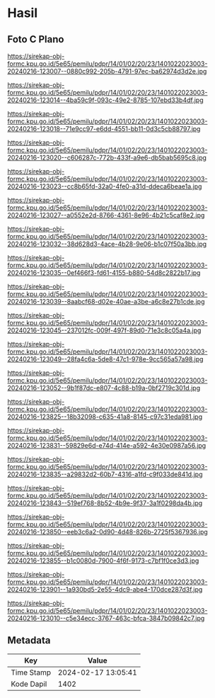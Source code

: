 # Hasil

## Foto C Plano

https://sirekap-obj-formc.kpu.go.id/5e65/pemilu/pdpr/14/01/02/20/23/1401022023003-20240216-123007--0880c992-205b-4791-97ec-ba62974d3d2e.jpg

https://sirekap-obj-formc.kpu.go.id/5e65/pemilu/pdpr/14/01/02/20/23/1401022023003-20240216-123014--4ba59c9f-093c-49e2-8785-107ebd33b4df.jpg

https://sirekap-obj-formc.kpu.go.id/5e65/pemilu/pdpr/14/01/02/20/23/1401022023003-20240216-123018--71e9cc97-e6dd-4551-bb11-0d3c5cb88797.jpg

https://sirekap-obj-formc.kpu.go.id/5e65/pemilu/pdpr/14/01/02/20/23/1401022023003-20240216-123020--c606287c-772b-433f-a9e6-db5bab5695c8.jpg

https://sirekap-obj-formc.kpu.go.id/5e65/pemilu/pdpr/14/01/02/20/23/1401022023003-20240216-123023--cc8b65fd-32a0-4fe0-a31d-ddeca6beae1a.jpg

https://sirekap-obj-formc.kpu.go.id/5e65/pemilu/pdpr/14/01/02/20/23/1401022023003-20240216-123027--a0552e2d-8766-4361-8e96-4b21c5caf8e2.jpg

https://sirekap-obj-formc.kpu.go.id/5e65/pemilu/pdpr/14/01/02/20/23/1401022023003-20240216-123032--38d628d3-4ace-4b28-9e06-b1c07f50a3bb.jpg

https://sirekap-obj-formc.kpu.go.id/5e65/pemilu/pdpr/14/01/02/20/23/1401022023003-20240216-123035--0ef466f3-fd61-4155-b880-54d8c2822b17.jpg

https://sirekap-obj-formc.kpu.go.id/5e65/pemilu/pdpr/14/01/02/20/23/1401022023003-20240216-123039--8aabcf68-d02e-40ae-a3be-a6c8e27b1cde.jpg

https://sirekap-obj-formc.kpu.go.id/5e65/pemilu/pdpr/14/01/02/20/23/1401022023003-20240216-123045--237012fc-009f-497f-89d0-71e3c8c05a4a.jpg

https://sirekap-obj-formc.kpu.go.id/5e65/pemilu/pdpr/14/01/02/20/23/1401022023003-20240216-123049--28fa4c6a-5de8-47c1-978e-9cc565a57a98.jpg

https://sirekap-obj-formc.kpu.go.id/5e65/pemilu/pdpr/14/01/02/20/23/1401022023003-20240216-123052--9b1f87dc-e807-4c88-b19a-0bf2719c301d.jpg

https://sirekap-obj-formc.kpu.go.id/5e65/pemilu/pdpr/14/01/02/20/23/1401022023003-20240216-123825--18b32098-c635-41a8-8145-c97c31eda981.jpg

https://sirekap-obj-formc.kpu.go.id/5e65/pemilu/pdpr/14/01/02/20/23/1401022023003-20240216-123831--59829e6d-e74d-414e-a592-4e30e0987a56.jpg

https://sirekap-obj-formc.kpu.go.id/5e65/pemilu/pdpr/14/01/02/20/23/1401022023003-20240216-123835--a29832d2-60b7-4316-a1fd-c9f033de841d.jpg

https://sirekap-obj-formc.kpu.go.id/5e65/pemilu/pdpr/14/01/02/20/23/1401022023003-20240216-123843--519ef768-8b52-4b9e-9f37-3a1f0298da4b.jpg

https://sirekap-obj-formc.kpu.go.id/5e65/pemilu/pdpr/14/01/02/20/23/1401022023003-20240216-123850--eeb3c6a2-0d90-4d48-826b-2725f5367936.jpg

https://sirekap-obj-formc.kpu.go.id/5e65/pemilu/pdpr/14/01/02/20/23/1401022023003-20240216-123855--b1c0080d-7900-4f6f-9173-c7bf1f0ce3d3.jpg

https://sirekap-obj-formc.kpu.go.id/5e65/pemilu/pdpr/14/01/02/20/23/1401022023003-20240216-123901--1a930bd5-2e55-4dc9-abe4-170dce287d3f.jpg

https://sirekap-obj-formc.kpu.go.id/5e65/pemilu/pdpr/14/01/02/20/23/1401022023003-20240216-123010--c5e34ecc-3767-463c-bfca-3847b09842c7.jpg


## Metadata

| Key        | Value               |
| ---------- | ------------------- |
| Time Stamp | 2024-02-17 13:05:41 |
| Kode Dapil | 1402                |



